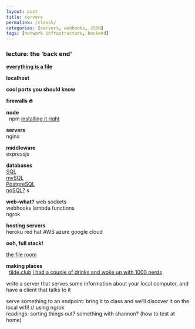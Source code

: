 ```yaml
---  
layout: post  
title: servers  
permalink: /class5/  
categories: [servers, webhooks, JSON]
tags: [network infrastructure, backend]
---  
```

  
### lecture: the 'back end'  


[**everything is a file**](https://en.wikipedia.org/wiki/Everything_is_a_file)

**localhost**  
  
**cool ports you should know**  
  
**firewalls 🔥**  
  
**node**  
  npm [installing it right](https://docs.npmjs.com/resolving-eacces-permissions-errors-when-installing-packages-globally)

**servers**  
nginx  
  
**middleware**  
expressjs  
  
**databases**  
[SQL](https://en.wikipedia.org/wiki/SQL)  
[mySQL](https://www.mysql.com)  
[PostgreSQL](https://www.postgresql.org)  
[noSQL?](https://en.wikipedia.org/wiki/NoSQL)  s

**web-what?**
web sockets  
webhooks lambda functions  
ngrok  
  
**hosting servers**  
heroku red hat AWS azure google cloud  
  
**ooh, full stack!**  

[the file room](https://sites.rhizome.org/anthology/thefileroom.html)

**making places**  
  [tilde.club](https://tilde.club) [i had a couple of drinks and woke up with 1000 nerds](https://medium.com/message/tilde-club-i-had-a-couple-drinks-and-woke-up-with-1-000-nerds-a8904f0a2ebf)

  
write a server that serves some information about your local computer, and have a client that talks to it  
  
serve something to an endpoint: bring it to class and we'll discover it on the local wifi! // using ngrok  
readings: sorting things out? something with shannon?
(how to test at home)